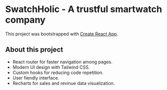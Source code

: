 # SwatchHolic - A trustful smartwatch company
This project was bootstrapped with [Create React App](https://github.com/facebook/create-react-app).

## About this project

- React router for faster navigation among pages.
- Modern UI design with Tailwind CSS.
- Custom hooks for reducing code repetition.
- User fiendly interface.
- Recharts for sales and revinue data visualization.
